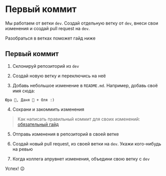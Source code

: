 # Первый коммит

Мы работаем от ветки `dev`. Создай отдельную ветку от `dev`, внеси свои изменения и создай pull request на `dev`. 

Разобраться в ветках поможет гайд ниже

## Первый коммит

1. Склонируй репозиторий из `dev`

2. Создай новую ветку и переключись на неё

3. Добавь небольшое изменение в `README.md`. Например, добавь своё имя сюда:

```
Юра 🤠, Даня 🫡 + Оля :)
```
4. Сохрани и закоммить изменения

> Как написать правильный коммит для своих изменений: [обязательный гайд](https://www.conventionalcommits.org/en/v1.0.0/)

5. Отправь изменения в репозиторий в своей ветке

6. Создай новый pull request, из своей ветки на `dev`. Укажи кого-нибудь на ревью

7. Когда коллега апрувнет изменения, объедини свою ветку с `dev` 

Успех! 😉